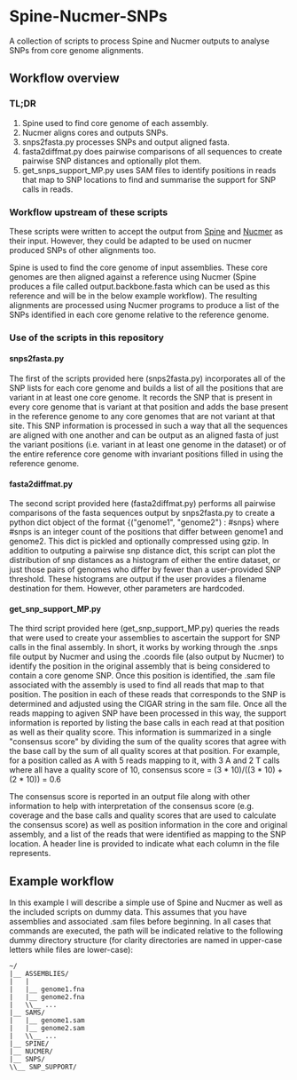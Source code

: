 # Spine-Nucmer-SNPs
 A collection of scripts to process Spine and Nucmer outputs to analyse SNPs from core genome alignments.

## Workflow overview

### TL;DR

1. Spine used to find core genome of each assembly.
2. Nucmer aligns cores and outputs SNPs.
3. snps2fasta.py processes SNPs and output aligned fasta.
4. fasta2diffmat.py does pairwise comparisons of all sequences to create pairwise SNP distances and optionally plot them.
5. get_snps_support_MP.py uses SAM files to identify positions in reads that map to SNP locations to find and summarise the support for SNP calls in reads.

### Workflow upstream of these scripts

These scripts were written to accept the output from [Spine](https://github.com/egonozer/Spine) and [Nucmer](http://mummer.sourceforge.net/) as their input. However, they could be adapted to be used on nucmer produced SNPs of other alignments too.

Spine is used to find the core genome of input assemblies. These core genomes are then aligned against a reference using Nucmer (Spine produces a file called output.backbone.fasta which can be used as this reference and will be in the below example workflow). The resulting alignments are processed using Nucmer programs to produce a list of the SNPs identified in each core genome relative to the reference genome.

### Use of the scripts in this repository

#### snps2fasta.py

The first of the scripts provided here (snps2fasta.py) incorporates all of the SNP lists for each core genome and builds a list of all the positions that are variant in at least one core genome. It records the SNP that is present in every core genome that is variant at that position and adds the base present in the reference genome to any core genomes that are not variant at that site. This SNP information is processed in such a way that all the sequences are aligned with one another and can be output as an aligned fasta of just the variant positions (i.e. variant in at least one genome in the dataset) or of the entire reference core genome with invariant positions filled in using the reference genome.

#### fasta2diffmat.py

The second script provided here (fasta2diffmat.py) performs all pairwise comparisons of the fasta sequences output by snps2fasta.py to create a python dict object of the format {("genome1", "genome2") : #snps} where #snps is an integer count of the positions that differ between genome1 and genome2. This dict is pickled and optionally compressed using gzip. In addition to outputing a pairwise snp distance dict, this script can plot the distribution of snp distances as a histogram of either the entire dataset, or just those pairs of genomes who differ by fewer than a user-provided SNP threshold. These histograms are output if the user provides a filename destination for them. However, other parameters are hardcoded.

#### get_snp_support_MP.py

The third script provided here (get_snp_support_MP.py) queries the reads that were used to create your assemblies to ascertain the support for SNP calls in the final assembly. In short, it works by working through the .snps file output by Nucmer and using the .coords file (also output by Nucmer) to identify the position in the original assembly that is being considered to contain a core genome SNP. Once this position is identified, the .sam file associated with the assembly is used to find all reads that map to that position. The position in each of these reads that corresponds to the SNP is determined and adjusted using the CIGAR string in the sam file. Once all the reads mapping to agiven SNP have been processed in this way, the support information is reported by listing the base calls in each read at that position as well as their quality score. This information is summarized in a single "consensus score" by dividing the sum of the quality scores that agree with the base call by the sum of all quality scores at that position. For example, for a position called as A with 5 reads mapping to it, with 3 A and 2 T calls where all have a quality score of 10, consensus score = (3 * 10)/((3 * 10) + (2 * 10)) = 0.6

The consensus score is reported in an output file along with other information to help with interpretation of the consensus score (e.g. coverage and the base calls and quality scores that are used to calculate the consensus score) as well as position information in the core and original assembly, and a list of the reads that were identified as mapping to the SNP location. A header line is provided to indicate what each column in the file represents.


## Example workflow

In this example I will describe a simple use of Spine and Nucmer as well as the included scripts on dummy data. This assumes that you have assemblies and associated .sam files before  beginning. In all cases that commands are executed, the path will be indicated relative to the following dummy directory structure (for clarity directories are named in upper-case letters while files are lower-case):

```
~/
|__ ASSEMBLIES/
|	|
|	|__ genome1.fna
|	|__ genome2.fna
|	\\__ ...
|__ SAMS/
|	|__ genome1.sam
|	|__ genome2.sam
|	\\__ ...
|__ SPINE/
|__ NUCMER/
|__ SNPS/
\\__ SNP_SUPPORT/
```

